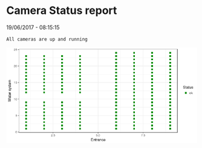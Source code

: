 Camera Status report
================
19/06/2017 - 08:15:15

    All cameras are up and running

![](camreport_files/figure-markdown_github/unnamed-chunk-2-1.png)
